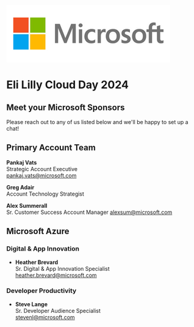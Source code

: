 ![Microsoft](/assets/msftlogo1.jpg)
# Eli Lilly Cloud Day 2024

## Meet your Microsoft Sponsors

Please reach out to any of us listed below and we'll be happy to set up a chat!

## Primary Account Team
**Pankaj Vats**  
Strategic Account Executive  
[pankaj.vats@microsoft.com](pankaj.vats@microsoft.com)

**Greg Adair**   
Account Technology Strategist  

**Alex Summerall**  
Sr. Customer Success Account Manager
[alexsum@microsoft.com](alexsum@microsoft.com)  

## Microsoft Azure
### Digital & App Innovation
- **Heather Brevard**  
Sr. Digital & App Innovation Specialist  
[heather.brevard@microsoft.com](heather.brevard@microsoft.com)


### Developer Productivity
- **Steve Lange**  
Sr. Developer Audience Specialist   
[stevenl@microsoft.com](stevenl@microsoft.com)

